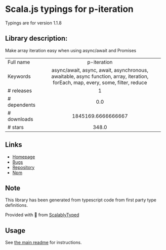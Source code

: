 
# Scala.js typings for p-iteration

Typings are for version 1.1.8

## Library description:
Make array iteration easy when using async/await and Promises

|                    |                 |
| ------------------ | :-------------: |
| Full name          | p-iteration |
| Keywords           | async/await, async, await, asynchronous, awaitable, async function, array, iteration, forEach, map, every, some, filter, reduce |
| # releases         | 1 |
| # dependents       | 0.0 |
| # downloads        | 1845169.6666666667 |
| # stars            | 348.0 |

## Links
- [Homepage](https://github.com/toniov/p-iteration#readme)
- [Bugs](https://github.com/toniov/p-iteration/issues)
- [Repository](https://github.com/toniov/p-iteration)
- [Npm](https://www.npmjs.com/package/p-iteration)
    


## Note
This library has been generated from typescript code from first party type definitions.

Provided with :purple_heart: from [ScalablyTyped](https://github.com/oyvindberg/ScalablyTyped)

## Usage
See [the main readme](../../readme.md) for instructions.


